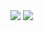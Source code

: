 <img src="https://i.pinimg.com/originals/f1/48/ab/f148ab2de72123d397ee54ab1e5f5a54.gif" />
<img src="http://104.131.62.59/o.png" />
